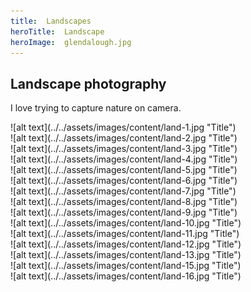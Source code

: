 ```yaml
---
title:  Landscapes
heroTitle:  Landscape
heroImage:  glendalough.jpg
---
```


## **Land**scape photography

I love trying to capture nature on camera.

<div component="image-curtains" modifier="" layout="LR" >![alt text](../../assets/images/content/land-1.jpg "Title")</div>

<div component="image-curtains" modifier="" layout="LR" >![alt text](../../assets/images/content/land-2.jpg "Title")</div>

<div component="image-curtains" modifier="" layout="LR" >![alt text](../../assets/images/content/land-3.jpg "Title")</div>

<div component="image-curtains" modifier="" layout="LR" >![alt text](../../assets/images/content/land-4.jpg "Title")</div>

<div component="image-curtains" modifier="" layout="LR" >![alt text](../../assets/images/content/land-5.jpg "Title")</div>

<div component="image-curtains" modifier="" layout="LR" >![alt text](../../assets/images/content/land-6.jpg "Title")</div>

<div component="image-curtains" modifier="" layout="LR" >![alt text](../../assets/images/content/land-7.jpg "Title")</div>

<div component="image-curtains" modifier="" layout="LR" >![alt text](../../assets/images/content/land-8.jpg "Title")</div>

<div component="image-curtains" modifier="" layout="LR" >![alt text](../../assets/images/content/land-9.jpg "Title")</div>

<div component="image-curtains" modifier="" layout="LR" >![alt text](../../assets/images/content/land-10.jpg "Title")</div>

<div component="image-curtains" modifier="" layout="LR" >![alt text](../../assets/images/content/land-11.jpg "Title")</div>

<div component="image-curtains" modifier="" layout="LR" >![alt text](../../assets/images/content/land-12.jpg "Title")</div>

<div component="image-curtains" modifier="" layout="LR" >![alt text](../../assets/images/content/land-13.jpg "Title")</div>

<div component="image-curtains" modifier="" layout="LR" >![alt text](../../assets/images/content/land-15.jpg "Title")</div>

<div component="image-curtains" modifier="" layout="LR" >![alt text](../../assets/images/content/land-16.jpg "Title")</div>
